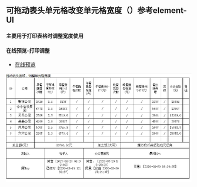 ## 可拖动表头单元格改变单元格宽度（）参考element-UI
#### 主要用于打印表格时调整宽度使用
#### 在线预览-打印调整

* [在线预览](https://annamayyan.github.io/drag-table/table.html)

<p>
  <img width="600" src="https://raw.githubusercontent.com/AnnamayYan/drag-table/master/gv8e7-ju8bk.gif">
</p>  